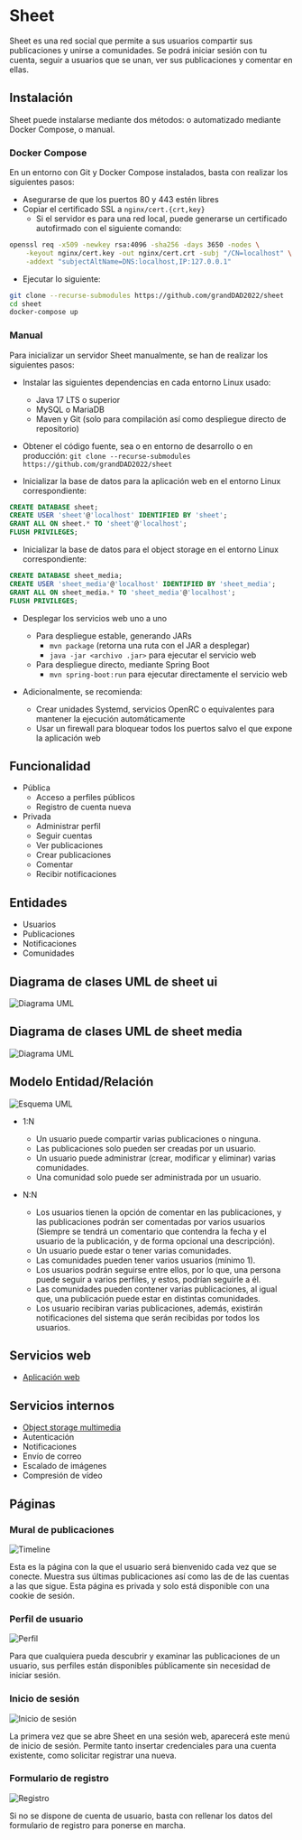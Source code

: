 # Sheet

Sheet es una red social que permite a sus usuarios compartir sus publicaciones y unirse a comunidades.
Se podrá iniciar sesión con tu cuenta, seguir a usuarios que se unan, ver sus publicaciones y comentar en ellas.

## Instalación

Sheet puede instalarse mediante dos métodos: o automatizado mediante Docker Compose, o manual.

### Docker Compose

En un entorno con Git y Docker Compose instalados, basta con realizar los siguientes pasos:

- Asegurarse de que los puertos 80 y 443 estén libres
- Copiar el certificado SSL a `nginx/cert.{crt,key}`
    - Si el servidor es para una red local, puede generarse un certificado autofirmado con el siguiente comando:

```sh
openssl req -x509 -newkey rsa:4096 -sha256 -days 3650 -nodes \
    -keyout nginx/cert.key -out nginx/cert.crt -subj "/CN=localhost" \
    -addext "subjectAltName=DNS:localhost,IP:127.0.0.1"
```

- Ejecutar lo siguiente:

```sh
git clone --recurse-submodules https://github.com/grandDAD2022/sheet
cd sheet
docker-compose up
```

### Manual

Para inicializar un servidor Sheet manualmente, se han de realizar los siguientes pasos:

- Instalar las siguientes dependencias en cada entorno Linux usado:
    - Java 17 LTS o superior
    - MySQL o MariaDB
    - Maven y Git (solo para compilación así como despliegue directo de repositorio)

- Obtener el código fuente, sea o en entorno de desarrollo o en producción: `git clone --recurse-submodules https://github.com/grandDAD2022/sheet`

- Inicializar la base de datos para la aplicación web en el entorno Linux correspondiente:

```sql
CREATE DATABASE sheet;
CREATE USER 'sheet'@'localhost' IDENTIFIED BY 'sheet';
GRANT ALL ON sheet.* TO 'sheet'@'localhost';
FLUSH PRIVILEGES;
```

- Inicializar la base de datos para el object storage en el entorno Linux correspondiente:

```sql
CREATE DATABASE sheet_media;
CREATE USER 'sheet_media'@'localhost' IDENTIFIED BY 'sheet_media';
GRANT ALL ON sheet_media.* TO 'sheet_media'@'localhost';
FLUSH PRIVILEGES;
```

- Desplegar los servicios web uno a uno
    - Para despliegue estable, generando JARs
      - `mvn package` (retorna una ruta con el JAR a desplegar)
      - `java -jar <archivo .jar>` para ejecutar el servicio web
    - Para despliegue directo, mediante Spring Boot
      - `mvn spring-boot:run` para ejecutar directamente el servicio web

- Adicionalmente, se recomienda:
    - Crear unidades Systemd, servicios OpenRC o equivalentes para mantener la ejecución automáticamente
    - Usar un firewall para bloquear todos los puertos salvo el que expone la aplicación web

## Funcionalidad
- Pública
    - Acceso a perfiles públicos
    - Registro de cuenta nueva
- Privada
    - Administrar perfil
    - Seguir cuentas
    - Ver publicaciones
    - Crear publicaciones
    - Comentar
    - Recibir notificaciones

## Entidades
- Usuarios
- Publicaciones
- Notificaciones
- Comunidades

## Diagrama de clases UML de sheet ui

![Diagrama UML](img/diagramaUML.svg)

## Diagrama de clases UML de sheet media

![Diagrama UML](img/UML_SheetMEDIA.png)

## Modelo Entidad/Relación

![Esquema UML](img/modelo_er.png)

- 1:N
    - Un usuario puede compartir varias publicaciones o ninguna.
    - Las publicaciones solo pueden ser creadas por un usuario.
    - Un usuario puede administrar (crear, modificar y eliminar) varias comunidades.
    - Una comunidad solo puede ser administrada por un usuario.

- N:N
    - Los usuarios tienen la opción de comentar en las publicaciones, y las publicaciones podrán ser comentadas por varios usuarios (Siempre se tendrá un comentario que contendra la fecha y el usuario de la publicación, y de forma opcional una descripción).
    - Un usuario puede estar o tener varias comunidades.
    - Las comunidades pueden tener varios usuarios (mínimo 1).
    - Los usuarios podrán seguirse entre ellos, por lo que, una persona puede seguir a varios perfiles, y estos, podrían seguirle a él.
    - Las comunidades pueden contener varias publicaciones, al igual que, una publicación puede estar en distintas comunidades.
    - Los usuario recibiran varias publicaciones, además, existirán notificaciones del sistema que serán recibidas por todos los usuarios.

## Servicios web
- [Aplicación web](https://github.com/grandDAD2022/sheet-ui)

## Servicios internos
- [Object storage multimedia](https://github.com/grandDAD2022/sheet-media)
- Autenticación
- Notificaciones
- Envío de correo
- Escalado de imágenes
- Compresión de vídeo

## Páginas

### Mural de publicaciones

![Timeline](img/timeline.png)

Esta es la página con la que el usuario será bienvenido cada vez que se conecte.
Muestra sus últimas publicaciones así como las de de las cuentas a las que sigue.
Esta página es privada y solo está disponible con una cookie de sesión.

### Perfil de usuario

![Perfil](img/profile.png)

Para que cualquiera pueda descubrir y examinar las publicaciones de un usuario,
sus perfiles están disponibles públicamente sin necesidad de iniciar sesión.

### Inicio de sesión

![Inicio de sesión](img/login.png)

La primera vez que se abre Sheet en una sesión web, aparecerá este menú de inicio de sesión.
Permite tanto insertar credenciales para una cuenta existente, como solicitar registrar una nueva.

### Formulario de registro

![Registro](img/signup.png)

Si no se dispone de cuenta de usuario, basta con rellenar los datos del formulario de registro
para ponerse en marcha.
